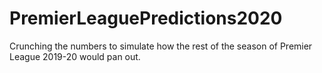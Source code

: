 # PremierLeaguePredictions2020
Crunching the numbers to simulate how the rest of the season of Premier League 2019-20 would pan out.
